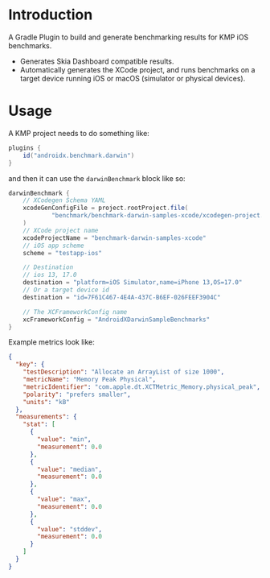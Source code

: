 # Introduction

A Gradle Plugin to build and generate benchmarking results for KMP iOS benchmarks.

* Generates Skia Dashboard compatible results.
* Automatically generates the XCode project, and runs benchmarks on a target device running iOS
  or macOS (simulator or physical devices).

# Usage

A KMP project needs to do something like:

```groovy
plugins {
    id("androidx.benchmark.darwin")
}
```

and then it can use the `darwinBenchmark` block like so:

```groovy
darwinBenchmark {
    // XCodegen Schema YAML
    xcodeGenConfigFile = project.rootProject.file(
            "benchmark/benchmark-darwin-samples-xcode/xcodegen-project.yml"
    )
    // XCode project name
    xcodeProjectName = "benchmark-darwin-samples-xcode"
    // iOS app scheme
    scheme = "testapp-ios"

    // Destination
    // ios 13, 17.0
    destination = "platform=iOS Simulator,name=iPhone 13,OS=17.0"
    // Or a target device id
    destination = "id=7F61C467-4E4A-437C-B6EF-026FEEF3904C"

    // The XCFrameworkConfig name
    xcFrameworkConfig = "AndroidXDarwinSampleBenchmarks"
}
```

Example metrics look like:

```json
{
  "key": {
    "testDescription": "Allocate an ArrayList of size 1000",
    "metricName": "Memory Peak Physical",
    "metricIdentifier": "com.apple.dt.XCTMetric_Memory.physical_peak",
    "polarity": "prefers smaller",
    "units": "kB"
  },
  "measurements": {
    "stat": [
      {
        "value": "min",
        "measurement": 0.0
      },
      {
        "value": "median",
        "measurement": 0.0
      },
      {
        "value": "max",
        "measurement": 0.0
      },
      {
        "value": "stddev",
        "measurement": 0.0
      }
    ]
  }
}
```
